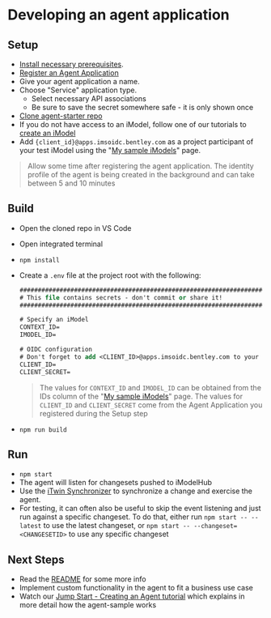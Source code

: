 # Developing an agent application

## Setup

- [Install necessary prerequisites](./development-prerequisites).
- [Register an Agent Application](https://developer.bentley.com/register/)
- Give your agent application a name.
- Choose "Service" application type.
  - Select necessary API associations
  - Be sure to save the secret somewhere safe - it is only shown once
- [Clone agent-starter repo](https://github.com/iTwin/agent-starter)
- If you do not have access to an iModel, follow one of our tutorials to [create an iModel](./index.md)
- Add `{client_id}@apps.imsoidc.bentley.com` as a project participant of your test iModel using the "[My sample iModels](https://developer.bentley.com/my-imodels/)" page.

> Allow some time after registering the agent application. The identity profile of the agent is being created in the background and can take between 5 and 10 minutes

## Build

- Open the cloned repo in VS Code
- Open integrated terminal
- `npm install`
- Create a `.env` file at the project root with the following:

    ``` ps
    ###############################################################################
    # This file contains secrets - don't commit or share it!
    ###############################################################################

    # Specify an iModel
    CONTEXT_ID=
    IMODEL_ID=

    # OIDC configuration
    # Don't forget to add <CLIENT_ID>@apps.imsoidc.bentley.com to your CONNECT project. This can be done in the "My sample iModels" page.
    CLIENT_ID=
    CLIENT_SECRET=
    ```

    > The values for `CONTEXT_ID` and `IMODEL_ID` can be obtained from the IDs column of the "[My sample iModels](https://developer.bentley.com/my-imodels/)" page.
    > The values for `CLIENT_ID` and `CLIENT_SECRET` come from the Agent Application you registered during the Setup step

- `npm run build`

## Run

- `npm start`
- The agent will listen for changesets pushed to iModelHub
- Use the [iTwin Synchronizer](https://www.bentley.com/en/products/product-line/digital-twins/itwin-synchronizer) to synchronize a change and exercise the agent.
- For testing, it can often also be useful to skip the event listening and just run against a specific changeset. To do that, either run `npm start -- --latest` to use the latest changeset, or `npm start -- --changeset=<CHANGESETID>` to use any specific changeset

## Next Steps

- Read the [README](https://github.com/iTwin/agent-starter/blob/master/README.md) for some more info
- Implement custom functionality in the agent to fit a business use case
- Watch our [Jump Start - Creating an Agent tutorial](https://www.youtube.com/watch?v=1E2srOoxc4I&t=46s) which explains in more detail how the agent-sample works
